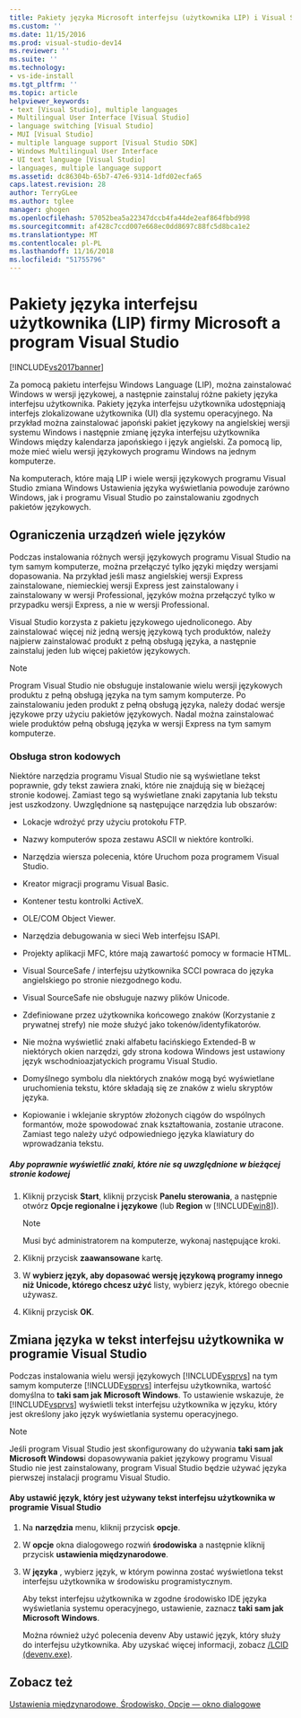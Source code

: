 ```yaml
---
title: Pakiety języka Microsoft interfejsu (użytkownika LIP) i Visual Studio | Dokumentacja firmy Microsoft
ms.custom: ''
ms.date: 11/15/2016
ms.prod: visual-studio-dev14
ms.reviewer: ''
ms.suite: ''
ms.technology:
- vs-ide-install
ms.tgt_pltfrm: ''
ms.topic: article
helpviewer_keywords:
- text [Visual Studio], multiple languages
- Multilingual User Interface [Visual Studio]
- language switching [Visual Studio]
- MUI [Visual Studio]
- multiple language support [Visual Studio SDK]
- Windows Multilingual User Interface
- UI text language [Visual Studio]
- languages, multiple language support
ms.assetid: dc86304b-65b7-47e6-9314-1dfd02ecfa65
caps.latest.revision: 28
author: TerryGLee
ms.author: tglee
manager: ghogen
ms.openlocfilehash: 57052bea5a22347dccb4fa44de2eaf864fbbd998
ms.sourcegitcommit: af428c7ccd007e668ec0dd8697c88fc5d8bca1e2
ms.translationtype: MT
ms.contentlocale: pl-PL
ms.lasthandoff: 11/16/2018
ms.locfileid: "51755796"
---
```

# <a name="microsoft-language-interface-packs-lips-and-visual-studio"></a>Pakiety języka interfejsu użytkownika (LIP) firmy Microsoft a program Visual Studio
[!INCLUDE[vs2017banner](../includes/vs2017banner.md)]

Za pomocą pakietu interfejsu Windows Language (LIP), można zainstalować Windows w wersji językowej, a następnie zainstaluj różne pakiety języka interfejsu użytkownika. Pakiety języka interfejsu użytkownika udostępniają interfejs zlokalizowane użytkownika (UI) dla systemu operacyjnego. Na przykład można zainstalować japoński pakiet językowy na angielskiej wersji systemu Windows i następnie zmianę języka interfejsu użytkownika Windows między kalendarza japońskiego i język angielski. Za pomocą lip, może mieć wielu wersji językowych programu Windows na jednym komputerze.  
  
 Na komputerach, które mają LIP i wiele wersji językowych programu Visual Studio zmiana Windows Ustawienia języka wyświetlania powoduje zarówno Windows, jak i programu Visual Studio po zainstalowaniu zgodnych pakietów językowych.  
  
## <a name="limitations-of-multi-language-installations"></a>Ograniczenia urządzeń wiele języków  
 Podczas instalowania różnych wersji językowych programu Visual Studio na tym samym komputerze, można przełączyć tylko języki między wersjami dopasowania. Na przykład jeśli masz angielskiej wersji Express zainstalowane, niemieckiej wersji Express jest zainstalowany i zainstalowany w wersji Professional, języków można przełączyć tylko w przypadku wersji Express, a nie w wersji Professional.  
  
 Visual Studio korzysta z pakietu językowego ujednoliconego. Aby zainstalować więcej niż jedną wersję językową tych produktów, należy najpierw zainstalować produkt z pełną obsługą języka, a następnie zainstaluj jeden lub więcej pakietów językowych.  
  
> [!NOTE]
>  Program Visual Studio nie obsługuje instalowanie wielu wersji językowych produktu z pełną obsługą języka na tym samym komputerze. Po zainstalowaniu jeden produkt z pełną obsługą języka, należy dodać wersje językowe przy użyciu pakietów językowych. Nadal można zainstalować wiele produktów pełną obsługą języka w wersji Express na tym samym komputerze.  
  
### <a name="support-for-code-pages"></a>Obsługa stron kodowych  
 Niektóre narzędzia programu Visual Studio nie są wyświetlane tekst poprawnie, gdy tekst zawiera znaki, które nie znajdują się w bieżącej stronie kodowej. Zamiast tego są wyświetlane znaki zapytania lub tekstu jest uszkodzony. Uwzględnione są następujące narzędzia lub obszarów:  
  
-   Lokacje wdrożyć przy użyciu protokołu FTP.  
  
-   Nazwy komputerów spoza zestawu ASCII w niektóre kontrolki.  
  
-   Narzędzia wiersza polecenia, które Uruchom poza programem Visual Studio.  
  
-   Kreator migracji programu Visual Basic.  
  
-   Kontener testu kontrolki ActiveX.  
  
-   OLE/COM Object Viewer.  
  
-   Narzędzia debugowania w sieci Web interfejsu ISAPI.  
  
-   Projekty aplikacji MFC, które mają zawartość pomocy w formacie HTML.  
  
-   Visual SourceSafe / interfejsu użytkownika SCCI powraca do języka angielskiego po stronie niezgodnego kodu.  
  
-   Visual SourceSafe nie obsługuje nazwy plików Unicode.  
  
-   Zdefiniowane przez użytkownika końcowego znaków (Korzystanie z prywatnej strefy) nie może służyć jako tokenów/identyfikatorów.  
  
-   Nie można wyświetlić znaki alfabetu łacińskiego Extended-B w niektórych okien narzędzi, gdy strona kodowa Windows jest ustawiony język wschodnioazjatyckich programu Visual Studio.  
  
-   Domyślnego symbolu dla niektórych znaków mogą być wyświetlane uruchomienia tekstu, które składają się ze znaków z wielu skryptów języka.  
  
-   Kopiowanie i wklejanie skryptów złożonych ciągów do wspólnych formantów, może spowodować znak kształtowania, zostanie utracone. Zamiast tego należy użyć odpowiedniego języka klawiatury do wprowadzania tekstu.  
  
##### <a name="to-correctly-display-characters-that-are-not-included-in-the-current-code-page"></a>Aby poprawnie wyświetlić znaki, które nie są uwzględnione w bieżącej stronie kodowej  
  
1.  Kliknij przycisk **Start**, kliknij przycisk **Panelu sterowania**, a następnie otwórz **Opcje regionalne i językowe** (lub **Region** w [!INCLUDE[win8](../includes/win8-md.md)]).  
  
    > [!NOTE]
    >  Musi być administratorem na komputerze, wykonaj następujące kroki.  
  
2.  Kliknij przycisk **zaawansowane** kartę.  
  
3.  W **wybierz język, aby dopasować wersję językową programy innego niż Unicode, którego chcesz użyć** listy, wybierz język, którego obecnie używasz.  
  
4.  Kliknij przycisk **OK**.  
  
## <a name="changing-the-language-used-for-the-ui-text-in-visual-studio"></a>Zmiana języka w tekst interfejsu użytkownika w programie Visual Studio  
 Podczas instalowania wielu wersji językowych [!INCLUDE[vsprvs](../includes/vsprvs-md.md)] na tym samym komputerze [!INCLUDE[vsprvs](../includes/vsprvs-md.md)] interfejsu użytkownika, wartość domyślna to **taki sam jak Microsoft Windows**. To ustawienie wskazuje, że [!INCLUDE[vsprvs](../includes/vsprvs-md.md)] wyświetli tekst interfejsu użytkownika w języku, który jest określony jako język wyświetlania systemu operacyjnego.  
  
> [!NOTE]
>  Jeśli program Visual Studio jest skonfigurowany do używania **taki sam jak Microsoft Windows**i dopasowywania pakiet językowy programu Visual Studio nie jest zainstalowany, program Visual Studio będzie używać języka pierwszej instalacji programu Visual Studio.  
  
#### <a name="to-set-the-language-that-is-used-for-the-ui-text-in-visual-studio"></a>Aby ustawić język, który jest używany tekst interfejsu użytkownika w programie Visual Studio  
  
1. Na **narzędzia** menu, kliknij przycisk **opcje**.  
  
2. W **opcje** okna dialogowego rozwiń **środowiska** a następnie kliknij przycisk **ustawienia międzynarodowe**.  
  
3. W **języka** , wybierz język, w którym powinna zostać wyświetlona tekst interfejsu użytkownika w środowisku programistycznym.  
  
    Aby tekst interfejsu użytkownika w zgodne środowisko IDE języka wyświetlania systemu operacyjnego, ustawienie, zaznacz **taki sam jak Microsoft Windows**.  
  
   Można również użyć polecenia devenv Aby ustawić język, który służy do interfejsu użytkownika. Aby uzyskać więcej informacji, zobacz [/LCID (devenv.exe)](../ide/reference/lcid-devenv-exe.md).  
  
## <a name="see-also"></a>Zobacz też  
 [Ustawienia międzynarodowe, Środowisko, Opcje — okno dialogowe](../ide/reference/international-settings-environment-options-dialog-box.md)